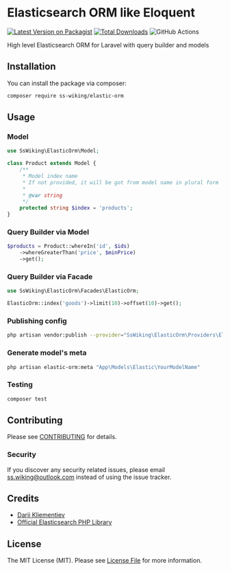# Elasticsearch ORM like Eloquent

[![Latest Version on Packagist](https://img.shields.io/packagist/v/ss-wiking/elastic-orm.svg?style=flat-square)](https://packagist.org/packages/ss-wiking/elastic-orm)
[![Total Downloads](https://img.shields.io/packagist/dt/ss-wiking/elastic-orm.svg?style=flat-square)](https://packagist.org/packages/ss-wiking/elastic-orm)
![GitHub Actions](https://github.com/ss-wiking/elastic-orm/actions/workflows/main.yml/badge.svg)

High level Elasticsearch ORM for Laravel with query builder and models

## Installation

You can install the package via composer:

```bash
composer require ss-wiking/elastic-orm
```

## Usage

### Model
```php
use SsWiking\ElasticOrm\Model;

class Product extends Model {
    /**
     * Model index name
     * If not provided, it will be got from model name in plural form
     *
     * @var string
     */
    protected string $index = 'products';
}
```

### Query Builder via Model
```php
$products = Product::whereIn('id', $ids)
    ->whereGreaterThan('price', $minPrice)
    ->get();
```

### Query Builder via Facade
```php
use SsWiking\ElasticOrm\Facades\ElasticOrm;

ElasticOrm::index('goods')->limit(10)->offset(10)->get();
```

### Publishing config
```bash
php artisan vendor:publish --provider="SsWiking\ElasticOrm\Providers\ElasticOrmServiceProvider" --tag=config
```

### Generate model's meta
```bash
php artisan elastic-orm:meta "App\Models\Elastic\YourModelName"
```

### Testing

```bash
composer test
```

## Contributing

Please see [CONTRIBUTING](CONTRIBUTING.md) for details.

### Security

If you discover any security related issues, please email ss.wiking@outlook.com instead of using the issue tracker.

## Credits

-   [Darii Kliementiev](https://github.com/ss-wiking)
-   [Official Elasticsearch PHP Library](https://github.com/elastic/elasticsearch-php)

## License

The MIT License (MIT). Please see [License File](LICENSE.md) for more information.
